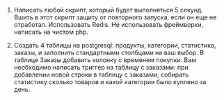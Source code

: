 1. Написать любой скрипт, который будет выполняться 5 секунд. Вшить в этот скрипт защиту от повторного запуска, если он еще не отработал. Использовать Redis. Не использовать фреймворки, написать на чистом php.

2. Создать 4 таблицы на postgresql: продукты, категории, статистика, заказы, и заполнить стандартными столбцами на ваш выбор. В таблице Заказы добавить колонку с временем покупки. Вам необходимо написать триггер на таблицу с заказами: при добавлении новой строки в таблицу с заказами, собирать статистику сколько товаров и какой категории было куплено за день.
